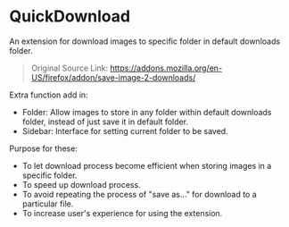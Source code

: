 # QuickDownload
An extension for download images to specific folder in default downloads folder.

> Original Source Link: https://addons.mozilla.org/en-US/firefox/addon/save-image-2-downloads/

Extra function add in:
+ Folder: Allow images to store in any folder within default downloads folder, instead of just save it in default folder.
+ Sidebar: Interface for setting current folder to be saved.
  
Purpose for these:
- To let download process become efficient when storing images in a specific folder.
- To speed up download process.
- To avoid repeating the process of "save as..." for download to a particular file.
- To increase user's experience for using the extension.
